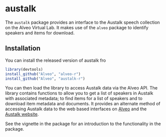 # austalk

<!-- badges: start -->
<!-- badges: end -->

The `austalk` package provides an interface to the Austalk speech collection on the Alveo Virtual Lab.  It
makes use of the `alveo` package to identify speakers and items for download. 

## Installation

You can install the released version of austalk fro
``` r
library(devtools)
install_github("Alveo", "alveo-r")
install_github("Alveo", "austalk-r")
```

You can then load the library to access Austalk data via the Alveo API.  The library contains functions
to allow you to get a list of speakers in Austalk with associated metadata; to find items for a list of 
speakers and to download item metadata and documents.  It provides an alternate method of accessing
Austalk data to the web based interfaces on [Alveo](https://app.alveo.edu.au) and the [Austalk website](https://austalk.edu.au).  

See the vignette in the package for an introduction to the functionality in the package.



